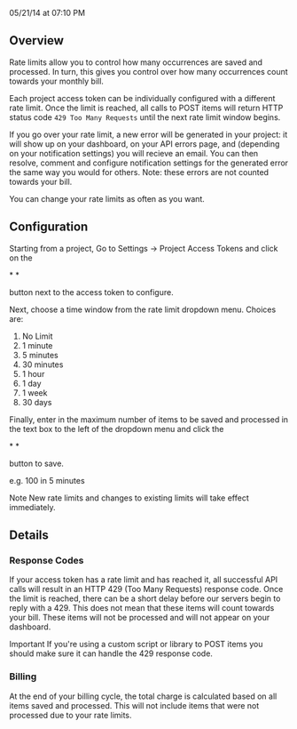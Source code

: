 <span class="date">05/21/14 at 07:10 PM</span>

Overview
--------

Rate limits allow you to control how many occurrences are saved and
processed. In turn, this gives you control over how many occurrences
count towards your monthly bill.

Each project access token can be individually configured with a
different rate limit. Once the limit is reached, all calls to POST items
will return HTTP status code `429 Too Many Requests` until the next rate
limit window begins.

If you go over your rate limit, a new error will be generated in your
project: it will show up on your dashboard, on your API errors page, and
(depending on your notification settings) you will recieve an email. You
can then resolve, comment and configure notification settings for the
generated error the same way you would for others. Note: these errors
are not counted towards your bill.

You can change your rate limits as often as you want.

Configuration
-------------

Starting from a project, Go to Settings -\> Project Access Tokens and
click on the

* *

button next to the access token to configure.

Next, choose a time window from the rate limit dropdown menu. Choices
are:

1.  No Limit
2.  1 minute
3.  5 minutes
4.  30 minutes
5.  1 hour
6.  1 day
7.  1 week
8.  30 days

Finally, enter in the maximum number of items to be saved and processed
in the text box to the left of the dropdown menu and click the

* *

button to save.

e.g. 100 in 5 minutes

<span class="label label-info">Note</span> New rate limits and changes
to existing limits will take effect immediately.

Details
-------

### Response Codes

If your access token has a rate limit and has reached
it, all successful API calls will result in an HTTP 429 (Too Many
Requests) response code. Once the limit is reached, there can be a short
delay before our servers begin to reply with a 429. This does not mean
that these items will count towards your bill. These items will not be
processed and will not appear on your dashboard.

<span class="label label-important">Important</span> If you're using a
custom script or library to POST items you should make sure it can
handle the 429 response code.

### Billing

At the end of your billing cycle, the total charge is calculated based
on all items saved and processed. This will not include items that were not processed due to your rate limits.
